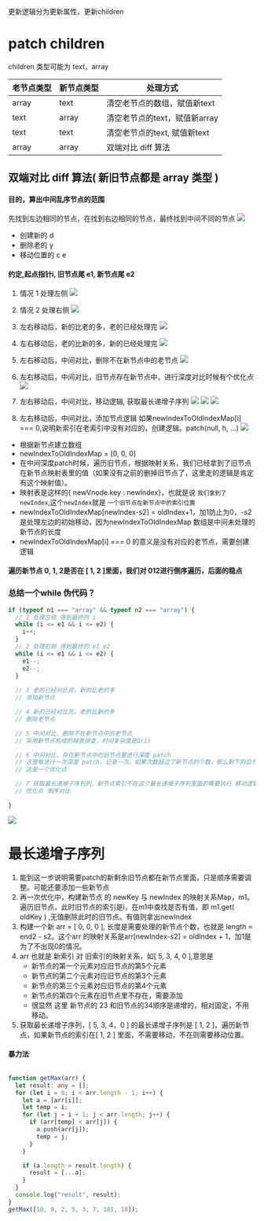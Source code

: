 更新逻辑分为更新属性，更新children
# patch children
children 类型可能为 text，array

| 老节点类型 | 新节点类型 | 处理方式                      |
| ---------- | ---------- | ----------------------------- |
| array      | text       | 清空老节点的数组，赋值新text  |
| text       | array      | 清空老节点的text，赋值新array |
| text       | text       | 清空老节点的text, 赋值新text  |
| array      | array      | 双端对比 diff 算法                              |

## 双端对比 diff 算法( 新旧节点都是 array 类型 )
#### 目的，算出中间乱序节点的范围
先找到左边相同的节点，在找到右边相同的节点，最终找到中间不同的节点
![](Pasted%20image%2020220501092806.png)
- 创建新的 d
- 删除老的 y
- 移动位置的 c e

#### 约定,起点指针i, 旧节点尾 e1, 新节点尾 e2

1. 情况 1 处理左侧
![](Pasted%20image%2020220501163414.png)

2. 情况 2 处理右侧
 ![](Pasted%20image%2020220501163319.png)
 
 3. 左右移动后，新的比老的多，老的已经处理完
 ![](Pasted%20image%2020220501162749.png)
 
 4. 左右移动后，老的比新的多，新的已经处理完
![](Pasted%20image%2020220501163855.png)

5. 左右移动后，中间对比，删除不在新节点中的老节点
![](Pasted%20image%2020220501174111.png)

6. 左右移动后，中间对比，旧节点存在新节点中，进行深度对比时候有个优化点
![](Pasted%20image%2020220501201047.png)

7. 左右移动后，中间对比，移动逻辑, 获取最长递增子序列
![](Pasted%20image%2020220502111326.png)
![](Pasted%20image%2020220502000702.png)
![](Pasted%20image%2020220502000733.png)

8. 左右移动后，中间对比，添加节点逻辑
如果newIndexToOldIndexMap[i] === 0,说明新索引在老索引中没有对应的，创建逻辑。patch(null, h, ...)
![](Pasted%20image%2020220502112321.png)

- 根据新节点建立数组
- newIndexToOldIndexMap = [0, 0, 0]
- 在中间深度patch时候，遍历旧节点，根据映射关系，我们已经拿到了旧节点在新节点映射表里的值（如果没有之前的删掉旧节点了，这里走的逻辑是肯定有这个映射值）。
- 映射表是这样的{ newVnode.key : newIndex}，也就是说 `我们拿到了newIndex`,这个`newIndex`就是 `一个旧节点在新节点中的索引位置`
- newIndexToOldIndexMap[newIndex-s2] = oldIndex+1，加1防止为0，-s2 是处理左边的初始移动，因为newIndexToOldIndexMap 数组是中间未处理的新节点的长度
- newIndexToOldIndexMap[i] === 0 的意义是没有对应的老节点，需要创建逻辑
#### 遍历新节点 0, 1, 2是否在 [ 1, 2 ]里面，我们对 012进行倒序遍历，后面的稳点


### 总结一个while 伪代码？

```js
if (typeof n1 === "array" && typeof n2 === "array") {
  // 1 处理左侧 得到最终的 i
  while (i <= e1 && i <= e2) {
    i++;
  }
  // 2 处理右侧 得到最终的 e1 e2
  while (i <= e1 && i <= e2) {
    e1--;
    e2--;
  }
  
  // 3 老的已经对比完，新的比老的多
  // 添加新节点

  // 4 新的已经对比完，老的比新的多
  // 删除老节点

  // 5 中间对比，删除不在新节点中的老节点
  // 采用新节点构成的映表排查，时间复杂度是O(1)

  // 6 中间对比，存在新节点中的旧节点要进行深度 patch
  // 这里每进行一次深度 patch，记录一次。如果次数超过了新节点的个数，那么剩下的旧节点直接删除
  // 这是一个优化点

  // 7 获取最长递增子序列列，新节点索引不在这个最长递增子序列里面的需要执行 移动逻辑
  // 优化点 倒序对比

}
```





![](Pasted%20image%2020220430200236.png)

# 最长递增子序列

1.  能到这一步说明需要patch的新剩余旧节点都在新节点里面，只是顺序需要调整。可能还要添加一些新节点
2.  再一次优化中，构建新节点 的 newKey 与 newIndex 的映射关系Map，m1。遍历旧节点，此时旧节点的索引是i，在m1中查找是否有值，即 m1.get( oldKey ) ,无值删除此时的旧节点。有值则拿出newIndex
3.  构建一个新 arr = [ 0, 0, 0 ], 长度是需要处理的新节点个数，也就是 length = end2 - s2。这个arr 的映射关系是arr[newIndex-s2] = oldIndex + 1，加1是为了不出现0的情况。
4.  arr 也就是 新索引 对 旧索引的映射关系，如[ 5, 3, 4, 0 ],意思是
    -   新节点的第一个元素对应旧节点的第5个元素
    -   新节点的第二个元素对应旧节点的第3个元素
    -   新节点的第三个元素对应旧节点的第4个元素
    -   新节点的第四个元素在旧节点里不存在，需要添加
    -   很显然 这里 新节点的 23 和旧节点的34顺序是递增的，相对固定，不用移动。
5.  获取最长递增子序列，[ 5, 3, 4，0 ] 的最长递增子序列是 [ 1, 2 ]。遍历新节点，如果新节点的索引在[ 1, 2 ] 里面，不需要移动，不在则需要移动位置。
#### 暴力法
```ts

function getMax(arr) {
  let result: any = [];
  for (let i = 0; i < arr.length - 1; i++) {
    let a = [arr[i]];
    let temp = i;
    for (let j = i + 1; j < arr.length; j++) {
      if (arr[temp] < arr[j]) {
        a.push(arr[j]);
        temp = j;
      }
    }

    if (a.length > result.length) {
      result = [...a];
    }
  }
  console.log("result", result);
}
getMax([10, 9, 2, 5, 3, 7, 101, 18]);
```